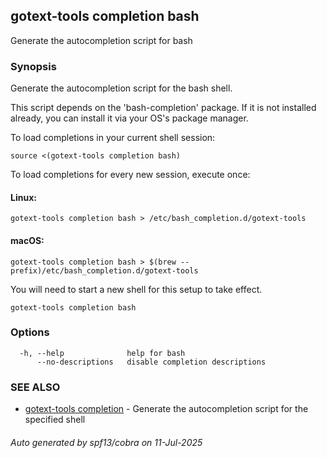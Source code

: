 ## gotext-tools completion bash

Generate the autocompletion script for bash

### Synopsis

Generate the autocompletion script for the bash shell.

This script depends on the 'bash-completion' package.
If it is not installed already, you can install it via your OS's package manager.

To load completions in your current shell session:

	source <(gotext-tools completion bash)

To load completions for every new session, execute once:

#### Linux:

	gotext-tools completion bash > /etc/bash_completion.d/gotext-tools

#### macOS:

	gotext-tools completion bash > $(brew --prefix)/etc/bash_completion.d/gotext-tools

You will need to start a new shell for this setup to take effect.


```
gotext-tools completion bash
```

### Options

```
  -h, --help              help for bash
      --no-descriptions   disable completion descriptions
```

### SEE ALSO

* [gotext-tools completion](gotext-tools_completion.md)	 - Generate the autocompletion script for the specified shell

###### Auto generated by spf13/cobra on 11-Jul-2025
